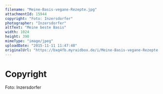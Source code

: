 ```yaml
---
filename: "Meine-Basis-vegane-Rezepte.jpg"
attachmentId: 15944
copyright: "Foto: Inzersdorfer"
photographer: "Inzersdorfer"
altText: "Meine beste Basis"
width: 1024
height: 390
mimeType: "image/jpeg"
uploadDate: "2015-11-11 11:47:48"
originalUrl: "https://bxq4fb.myraidbox.de/i/Meine-Basis-vegane-Rezepte.jpg"
---
```


# Copyright

Foto: Inzersdorfer
